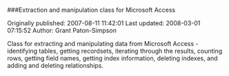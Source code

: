 ###Extraction and manipulation class for Microsoft Access

Originally published: 2007-08-11 11:42:01
Last updated: 2008-03-01 07:15:52
Author: Grant Paton-Simpson

Class for extracting and manipulating data from Microsoft Access - identifying tables, getting recordsets, iterating through the results, counting rows, getting field names, getting index information, deleting indexes, and adding and deleting relationships.